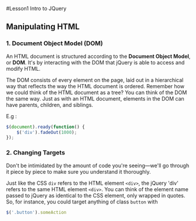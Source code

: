 #Lesson1 Intro to JQuery
## Manipulating HTML 

### 1. Document Object Model (DOM)

An HTML document is structured according to the **Document Object Model**, or **DOM**. It's by interacting with the DOM that jQuery is able to access and modify HTML.

The DOM consists of every element on the page, laid out in a hierarchical way that reflects the way the HTML document is ordered. Remember how we could think of the HTML document as a tree? You can think of the DOM the same way. Just as with an HTML document, elements in the DOM can have parents, children, and siblings.

E.g : 

```javascript
$(document).ready(function() {
    $('div').fadeOut(1000);
});
```

### 2. Changing Targets

Don't be intimidated by the amount of code you're seeing—we'll go through it piece by piece to make sure you understand it thoroughly.

Just like the CSS `div` refers to the HTML element `<div>`, the jQuery 'div' refers to the same HTML element `<div>`. You can think of the element name passed to jQuery as identical to the CSS element, only wrapped in quotes. So, for instance, you could target anything of class `button` with

```javascript
$('.button').someAction
```
